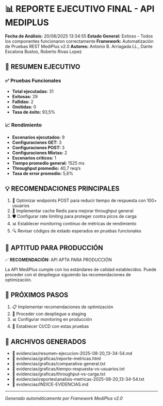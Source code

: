# 📊 REPORTE EJECUTIVO FINAL - API MEDIPLUS

**Fecha de Análisis:** 20/08/2025 13:34:55
**Estado General:** Exitoso - Todos los componentes funcionaron correctamente
**Framework:** Automatización de Pruebas REST MediPlus v2.0
**Autores:** Antonio B. Arriagada LL., Dante Escalona Bustos, Roberto Rivas Lopez

## 🎯 RESUMEN EJECUTIVO

### ✅ Pruebas Funcionales
- **Total ejecutadas:** 31
- **Exitosas:** 29
- **Fallidas:** 2
- **Omitidas:** 0
- **Tasa de éxito:** 93,5%

### 📈 Rendimiento
- **Escenarios ejecutados:** 9
- **Configuraciones GET:** 3
- **Configuraciones POST:** 3
- **Configuraciones Mixtas:** 2
- **Escenarios críticos:** 1
- **Tiempo promedio general:** 1525 ms
- **Throughput promedio:** 40,7 req/s
- **Tasa de error promedio:** 5,6%

## 💡 RECOMENDACIONES PRINCIPALES

1. 🔧 Optimizar endpoints POST para reducir tiempo de respuesta con 100+ usuarios
2. 💾 Implementar cache Redis para mejorar throughput general
3. 🛡️ Configurar rate limiting para proteger contra picos de carga
4. 📊 Establecer monitoring continuo de métricas de rendimiento
5. 🔍 Revisar códigos de estado esperados en pruebas funcionales

## 🎯 APTITUD PARA PRODUCCIÓN

✅ **RECOMENDACIÓN:** API APTA PARA PRODUCCIÓN

La API MediPlus cumple con los estándares de calidad establecidos. Puede proceder con el despliegue siguiendo las recomendaciones de optimización.

## 🚀 PRÓXIMOS PASOS

1. 📋 Implementar recomendaciones de optimización
2. 🚀 Proceder con despliegue a staging
3. 📊 Configurar monitoring en producción
4. 🔄 Establecer CI/CD con estas pruebas

## 📂 ARCHIVOS GENERADOS

- 📄 evidencias/resumen-ejecucion-2025-08-20_13-34-54.md
- 📄 evidencias/graficas/reporte-metricas.html
- 📄 evidencias/graficas/comparativa-general.txt
- 📄 evidencias/graficas/tiempo-respuesta-vs-usuarios.txt
- 📄 evidencias/graficas/throughput-vs-carga.txt
- 📄 evidencias\reportes\analisis-metricas-2025-08-20_13-34-54.txt
- 📄 evidencias/INDICE-EVIDENCIAS.md

---
*Generado automáticamente por Framework MediPlus v2.0*
